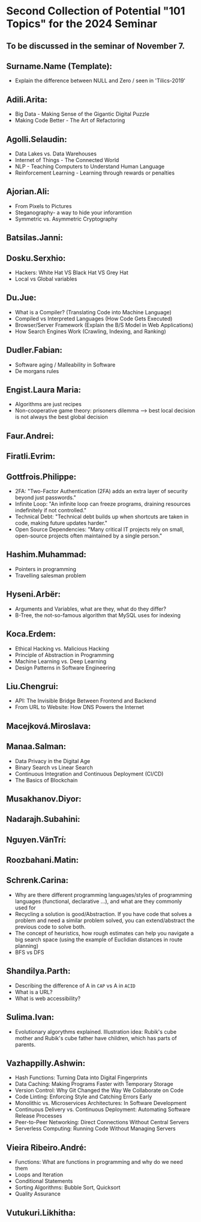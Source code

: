 # Second Collection of Potential "101 Topics" for the 2024 Seminar

To be discussed in the seminar of November 7.
---

## Surname.Name (Template):
- Explain the difference between NULL and Zero / seen in 'Tilics-2019'


## Adili.Arita:
- Big Data - Making Sense of the Gigantic Digital Puzzle
- Making Code Better - The Art of Refactoring


## Agolli.Selaudin:
- Data Lakes vs. Data Warehouses
- Internet of Things - The Connected World 
- NLP - Teaching Computers to Understand Human Language
- Reinforcement Learning - Learning through rewards or penalties

## Ajorian.Ali:
- From Pixels to Pictures
- Steganography- a way to hide your inforamtion
- Symmetric vs. Asymmetric Cryptography

## Batsilas.Janni:


## Dosku.Serxhio:
- Hackers: White Hat VS Black Hat VS Grey Hat
- Local vs Global variables


## Du.Jue:
- What is a Compiler? (Translating Code into Machine Language)
- Compiled vs Interpreted Languages (How Code Gets Executed)
- Browser/Server Framework (Explain the B/S Model in Web Applications)
- How Search Engines Work (Crawling, Indexing, and Ranking)

## Dudler.Fabian:
- Software aging / Malleability in Software
- De morgans rules


## Engist.Laura Maria:
- Algorithms are just recipes
- Non-cooperative game theory: prisoners dilemma --> best local decision is not always the best global decision

## Faur.Andrei:


## Firatli.Evrim:


## Gottfrois.Philippe:
- 2FA: "Two-Factor Authentication (2FA) adds an extra layer of security beyond just passwords."
- Infinite Loop: "An infinite loop can freeze programs, draining resources indefinitely if not controlled."
- Technical Debt: "Technical debt builds up when shortcuts are taken in code, making future updates harder."
- Open Source Dependencies: "Many critical IT projects rely on small, open-source projects often maintained by a single person."

## Hashim.Muhammad:
- Pointers in programming
- Travelling salesman problem

## Hyseni.Arbër:
- Arguments and Variables, what are they, what do they differ?
- B-Tree, the not-so-famous algorithm that MySQL uses for indexing


## Koca.Erdem:
- Ethical Hacking vs. Malicious Hacking
- Principle of Abstraction in Programming
- Machine Learning vs. Deep Learning
- Design Patterns in Software Engineering 


## Liu.Chengrui:
- API: The Invisible Bridge Between Frontend and Backend
- From URL to Website: How DNS Powers the Internet


## Macejková.Miroslava:  


## Manaa.Salman:
- Data Privacy in the Digital Age
- Binary Search vs Linear Search
- Continuous Integration and Continuous Deployment (CI/CD)
- The Basics of Blockchain


## Musakhanov.Diyor:


## Nadarajh.Subahini:


## Nguyen.VănTrí:


## Roozbahani.Matin:


## Schrenk.Carina:
- Why are there different programming languages/styles of programming languages (functional, declarative ...), and what are they commonly used for 
- Recycling a solution is good/Abstraction. If you have code that solves a problem and need a similar problem solved, you can extend/abstract the previous code to solve both.
- The concept of heuristics, how rough estimates can help you navigate a big search space (using the example of Euclidian distances in route planning)
- BFS vs DFS 

## Shandilya.Parth:
- Describing the difference of A in `CAP` vs A in `ACID`
- What is a URL?
- What is web accessibility?


## Sulima.Ivan:
- Evolutionary algorythms explained. Illustration idea: Rubik's cube mother and Rubik's cube father have children, which has parts of parents.

## Vazhappilly.Ashwin:
- Hash Functions: Turning Data into Digital Fingerprints
- Data Caching: Making Programs Faster with Temporary Storage
- Version Control: Why Git Changed the Way We Collaborate on Code
- Code Linting: Enforcing Style and Catching Errors Early
- Monolithic vs. Microservices Architectures: In Software Development
- Continuous Delivery vs. Continuous Deployment: Automating Software Release Processes
- Peer-to-Peer Networking: Direct Connections Without Central Servers
- Serverless Computing: Running Code Without Managing Servers


## Vieira Ribeiro.André:
- Functions: What are functions in programming and why do we need them
- Loops and Iteration
- Conditional Statements
- Sorting Algorithms: Bubble Sort, Quicksort
- Quality Assurance

## Vutukuri.Likhitha:

